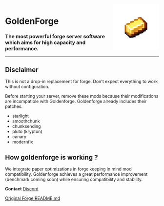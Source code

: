 <img width="150" src="assets/logo.gif" alt="GoldenForge" align="right">
<div align="left">

# GoldenForge
### The most powerful forge server software which aims for high capacity and performance.
</div>

---

## Disclaimer
This is not a drop-in replacement for forge. Don't expect everything to work without configuration.

Before starting your server, remove these mods because their modifications are incompatible with Goldenforge. Goldenforge already includes their patches.
- starlight
- smoothchunk
- chunksending
- pluto (krypton)
- canary
- modernfix

## How goldenforge is working ?
We integrate paper optimizations in forge keeping in mind mod compatibility. Goldenforge achieves a great performance improvement (benchmark coming soon) while ensuring  compatibility and stability.

**Contact** [Discord](https://discord.gg/g3e5J8tX6e)

[Original Forge README.md](https://github.com/MinecraftForge/)